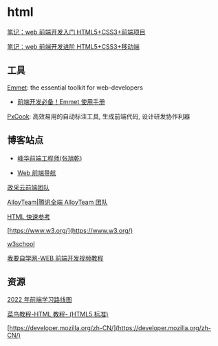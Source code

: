 # html

[笔记：web 前端开发入门 HTML5+CSS3+前端项目](blog/front-end-learn/index.md)

[笔记：web 前端开发进阶 HTML5+CSS3+移动端](blog/front-end-combat/index.md)

## 工具

[Emmet](https://emmet.io/): the essential toolkit for web-developers

- [前端开发必备！Emmet 使用手册](https://www.w3cplus.com/tools/emmet-cheat-sheet.html)

[PxCook](https://www.fancynode.com.cn/pxcook): 高效易用的自动标注工具, 生成前端代码, 设计研发协作利器

## 博客站点

- [峰华前端工程师(张旭乾)](https://zxuqian.cn/)

- [Web 前端导航](http://www.alloyteam.com/nav/)

[政采云前端团队](https://www.zoo.team/)

[AlloyTeam|腾讯全端 AlloyTeam 团队](http://www.alloyteam.com/)

[HTML 快速参考](https://www.w3school.com.cn/html/html_quick.asp)

[https://www.w3.org/](https://www.w3.org/)

[w3school](https://www.w3school.com.cn/)

[我要自学网-WEB 前端开发视频教程](http://www.51zxw.net/list.aspx?cid=393)

## 资源

[2022 年前端学习路线图](https://www.bilibili.com/read/cv10431130)

[菜鸟教程-HTML 教程- (HTML5 标准)](https://www.runoob.com/html/html-tutorial.html)

[https://developer.mozilla.org/zh-CN/](https://developer.mozilla.org/zh-CN/)
